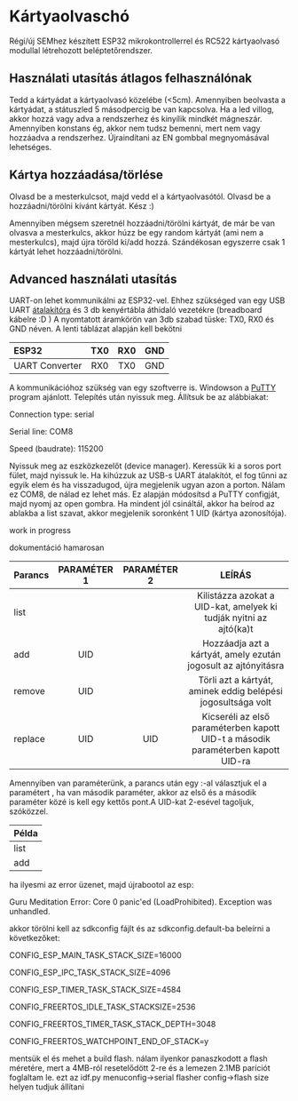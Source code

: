
  
  

# Kártyaolvaschó

  

Régi/új SEMhez készített ESP32 mikrokontrollerrel és RC522 kártyaolvasó modullal létrehozott beléptetőrendszer.

## Használati utasítás átlagos felhasználónak

Tedd a kártyádat a kártyaolvasó közelébe (<5cm). Amennyiben beolvasta a kártyádat, a státuszled 5 másodpercig be van kapcsolva. Ha a led villog, akkor hozzá vagy adva a rendszerhez és kinyílik mindkét mágneszár. Amennyiben konstans ég, akkor nem tudsz bemenni, mert nem vagy hozzáadva a rendszerhez. Újraindítani az EN gombbal megnyomásával lehetséges.

## Kártya hozzáadása/törlése

Olvasd be a mesterkulcsot, majd vedd el a kártyaolvasótól. Olvasd be a hozzáadni/törölni kívánt kártyát. Kész :)

  

Amennyiben mégsem szeretnél hozzáadni/törölni kártyát, de már be van olvasva a mesterkulcs, akkor húzz be egy random kártyát (ami nem a mesterkulcs), majd újra töröld ki/add hozzá. Szándékosan egyszerre csak 1 kártyát lehet hozzáadni/törölni.

## Advanced használati utasítás

  

UART-on lehet kommunikálni az ESP32-vel. Ehhez szükséged van egy USB UART [átalakítóra](https://www.hestore.hu/prod_10038506.html) és 3 db kenyértábla áthidaló vezetékre (breadboard kábelre :D ) A nyomtatott áramkörön van 3db szabad tüske: TX0, RX0 és GND néven. A lenti táblázat alapján kell bekötni

  
| ESP32          |  TX0     | RX0   | GND   |
|:-----          |:--------:|:------:|:------:|
| UART Converter |  RX0     | TX0   | GND   |

  

A kommunikációhoz szükség van egy szoftverre is. Windowson a [PuTTY](https://www.chiark.greenend.org.uk/~sgtatham/putty/latest.html) program ajánlott. Telepítés után nyissuk meg. Állítsuk be az alábbiakat:

  

Connection type: serial

  

Serial line: COM8

  

Speed (baudrate): 115200

  

Nyissuk meg az eszközkezelőt (device manager). Keressük ki a soros port fület, majd nyissuk le. Ha kihúzzuk az USB-s UART átalakítót, el fog tűnni az egyik elem és ha visszadugod, újra megjelenik ugyan azon a porton. Nálam ez COM8, de nálad ez lehet más. Ez alapján módosítsd a PuTTY configját, majd nyomj az open gombra. Ha mindent jól csináltál, akkor ha beírod az ablakba a list szavat, akkor megjelenik soronként 1 UID (kártya azonosítója).

  

work in progress

  

dokumentáció hamarosan

| Parancs |PARAMÉTER 1|PARAMÉTER 2|LEÍRÁS|
|:-----   |:--------: |:------:   |:------:|
| list    |           |          | Kilistázza azokat a UID-kat, amelyek ki tudják nyitni az ajtó(ka)t   |
|add      | UID       |          | Hozzáadja azt a kártyát, amely ezután jogosult az ajtónyitásra|
|remove   | UID       |          | Törli azt a kártyát, aminek eddig belépési jogosultsága volt|
|replace  | UID       | UID      | Kicseréli az első paraméterben kapott UID-t a második paraméterben kapott UID-ra|

Amennyiben van paraméterünk, a parancs után egy :-al választjuk el a paramétert , ha van második paraméter, akkor az első és a második paraméter közé is kell egy kettős pont.A UID-kat 2-esével tagoljuk, szóközzel. 

| Példa          |     
|:-----          |
| list | 
|add |
  

ha ilyesmi az error üzenet, majd újrabootol az esp:

Guru Meditation Error: Core 0 panic'ed (LoadProhibited). Exception was unhandled.

  

akkor törölni kell az sdkconfig fájlt és az sdkconfig.default-ba beleírni a következőket:

  

CONFIG_ESP_MAIN_TASK_STACK_SIZE=16000

CONFIG_ESP_IPC_TASK_STACK_SIZE=4096

CONFIG_ESP_TIMER_TASK_STACK_SIZE=4584

CONFIG_FREERTOS_IDLE_TASK_STACKSIZE=2536

CONFIG_FREERTOS_TIMER_TASK_STACK_DEPTH=3048

CONFIG_FREERTOS_WATCHPOINT_END_OF_STACK=y

  

mentsük el és mehet a build flash. nálam ilyenkor panaszkodott a flash méretére, mert a 4MB-ról resetelődött 2-re és a lemezen 2.1MB paríciót foglaltam le. ezt az idf.py menuconfig->serial flasher config->flash size helyen tudjuk állítani
